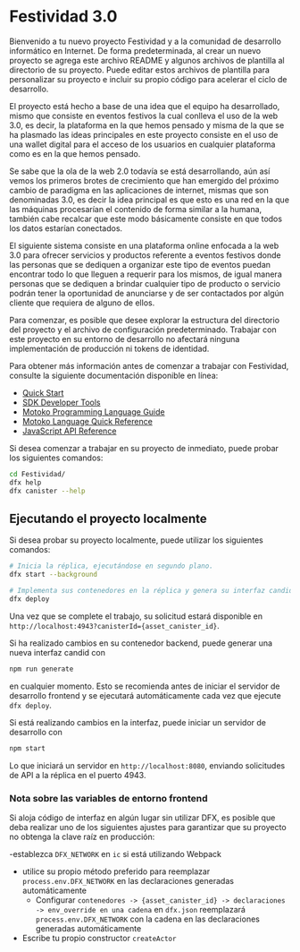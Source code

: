 # Festividad 3.0

Bienvenido a tu nuevo proyecto Festividad y a la comunidad de desarrollo informático en Internet. De forma predeterminada, al crear un nuevo proyecto se agrega este archivo README y algunos archivos de plantilla al directorio de su proyecto. Puede editar estos archivos de plantilla para personalizar su proyecto e incluir su propio código para acelerar el ciclo de desarrollo.

El proyecto está hecho a base de una idea que el equipo ha desarrollado, mismo que consiste en eventos festivos la cual conlleva el uso de la web 3.0, es decir, la plataforma en la que hemos pensado y misma de la que se ha plasmado las ideas principales en este proyecto consiste en el uso de una wallet digital para el acceso de los usuarios en cualquier plataforma como es en la que hemos pensado. 

Se sabe que la ola de la web 2.0 todavía se está desarrollando, aún así vemos los primeros brotes de crecimiento que han emergido del próximo cambio de paradigma en las aplicaciones de internet, mismas que son denominadas 3.0, es decir la idea principal es que esto es una red en la que las máquinas procesarían el contenido de forma similar a la humana, también cabe recalcar que este modo básicamente consiste en que todos los datos estarían conectados. 

El siguiente sistema consiste en una plataforma online enfocada a la web 3.0 para ofrecer servicios y productos referente a eventos festivos donde las personas que se dediquen a organizar este tipo de eventos puedan encontrar todo lo que lleguen a requerir para los mismos, de igual manera personas que se dediquen a brindar cualquier tipo de producto o servicio podrán tener la oportunidad de anunciarse y de ser contactados por algún cliente que requiera de alguno de ellos.

Para comenzar, es posible que desee explorar la estructura del directorio del proyecto y el archivo de configuración predeterminado. Trabajar con este proyecto en su entorno de desarrollo no afectará ninguna implementación de producción ni tokens de identidad.

Para obtener más información antes de comenzar a trabajar con Festividad, consulte la siguiente documentación disponible en línea:

- [Quick Start](https://internetcomputer.org/docs/current/developer-docs/quickstart/hello10mins)
- [SDK Developer Tools](https://internetcomputer.org/docs/current/developer-docs/build/install-upgrade-remove)
- [Motoko Programming Language Guide](https://internetcomputer.org/docs/current/developer-docs/build/cdks/motoko-dfinity/motoko/)
- [Motoko Language Quick Reference](https://internetcomputer.org/docs/current/references/motoko-ref/)
- [JavaScript API Reference](https://erxue-5aaaa-aaaab-qaagq-cai.raw.icp0.io)

Si desea comenzar a trabajar en su proyecto de inmediato, puede probar los siguientes comandos:

```bash
cd Festividad/
dfx help
dfx canister --help
```

## Ejecutando el proyecto localmente

Si desea probar su proyecto localmente, puede utilizar los siguientes comandos:

```bash
# Inicia la réplica, ejecutándose en segundo plano.
dfx start --background

# Implementa sus contenedores en la réplica y genera su interfaz candid.
dfx deploy
```

Una vez que se complete el trabajo, su solicitud estará disponible en `http://localhost:4943?canisterId={asset_canister_id}`.

Si ha realizado cambios en su contenedor backend, puede generar una nueva interfaz candid con

```bash
npm run generate
```

en cualquier momento. Esto se recomienda antes de iniciar el servidor de desarrollo frontend y se ejecutará automáticamente cada vez que ejecute `dfx deploy`.

Si está realizando cambios en la interfaz, puede iniciar un servidor de desarrollo con

```bash
npm start
```

Lo que iniciará un servidor en `http://localhost:8080`, enviando solicitudes de API a la réplica en el puerto 4943.

### Nota sobre las variables de entorno frontend

Si aloja código de interfaz en algún lugar sin utilizar DFX, es posible que deba realizar uno de los siguientes ajustes para garantizar que su proyecto no obtenga la clave raíz en producción:

-establezca `DFX_NETWORK` en `ic` si está utilizando Webpack
- utilice su propio método preferido para reemplazar `process.env.DFX_NETWORK` en las declaraciones generadas automáticamente
  - Configurar `contenedores -> {asset_canister_id} -> declaraciones -> env_override en una cadena` en `dfx.json` reemplazará `process.env.DFX_NETWORK` con la cadena en las declaraciones generadas automáticamente
- Escribe tu propio constructor `createActor`
